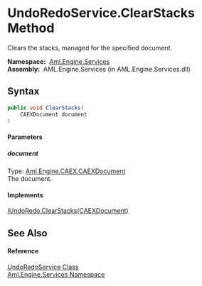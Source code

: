 UndoRedoService.ClearStacks Method
==================================
Clears the stacks, managed for the specified document.

  **Namespace:**  [Aml.Engine.Services][1]  
  **Assembly:**  AML.Engine.Services (in AML.Engine.Services.dll)

Syntax
------

```csharp
public void ClearStacks(
	CAEXDocument document
)
```

#### Parameters

##### *document*
Type: [Aml.Engine.CAEX.CAEXDocument][2]  
The document.

#### Implements
[IUndoRedo.ClearStacks(CAEXDocument)][3]  


See Also
--------

#### Reference
[UndoRedoService Class][4]  
[Aml.Engine.Services Namespace][1]  

[1]: ../README.md
[2]: ../../Aml.Engine.CAEX/CAEXDocument/README.md
[3]: ../../Aml.Engine.Services.Interfaces/IUndoRedo/ClearStacks.md
[4]: README.md
[5]: https://www.automationml.org
[6]: ../../icons/logoShade.png